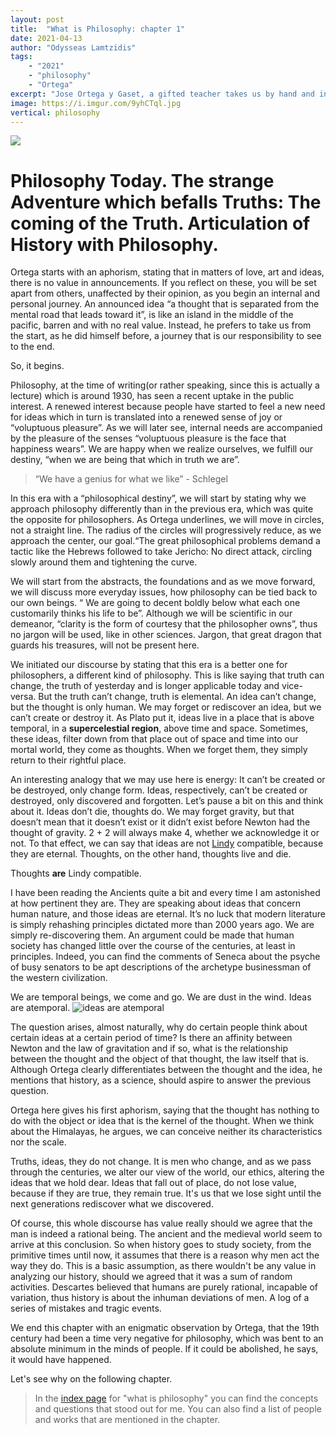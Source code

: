 ```yaml
---
layout: post
title:	"What is Philosophy: chapter 1"
date: 2021-04-13
author: "Odysseas Lamtzidis"
tags:
    - "2021"
    - "philosophy"
    - "Ortega"
excerpt: "Jose Ortega y Gaset, a gifted teacher takes us by hand and introduces us to the nature of philosophy. In the first chapter we talk about the road ahead, the journey."
image: https://i.imgur.com/9yhCTql.jpg
vertical: philosophy
---
```


![](https://i.imgur.com/9yhCTql.jpg)

# Philosophy Today. The strange Adventure which befalls Truths: The coming of the Truth. Articulation of History with Philosophy.

Ortega starts with an aphorism, stating that in matters of love, art and ideas, there is no value in announcements. If you reflect on these, you will be set apart from others, unaffected by their opinion, as you begin an internal and personal journey. An announced idea “a thought that is separated from the mental road that leads toward it”, is like an island in the middle of the pacific, barren and with no real value. Instead, he prefers to take us from the start, as he did himself before, a journey that is our responsibility to see to the end. 

So, it begins.

Philosophy, at the time of writing(or rather speaking, since this is actually a lecture) which is around 1930, has seen a recent uptake in the public interest. A renewed interest because people have started to feel a new need for ideas which in turn is translated into a renewed sense of joy or “voluptuous pleasure”. As we will later see, internal needs are accompanied by the pleasure of the senses “voluptuous pleasure is the face that happiness wears”. We are happy when we realize ourselves, we fulfill our destiny, “when we are being that which in truth we are”.

> “We have a genius for what we like” - Schlegel

In this era with a “philosophical destiny”, we will start by stating why we approach philosophy differently than in the previous era, which was quite the opposite for philosophers.  As Ortega underlines, we will move in circles, not a straight line. The radius of the circles will progressively reduce, as we approach the center, our goal.“The great philosophical problems demand a tactic like the Hebrews followed to take Jericho: No direct attack, circling slowly around them and tightening the curve.

We will start from the abstracts, the foundations and as we move forward, we will discuss more everyday issues, how philosophy can be tied back to our own beings. “ We are going to decent boldly below what each one customarily thinks his life to be”. Although we will be scientific in our demeanor, “clarity is the form of courtesy that the philosopher owns”, thus no jargon will be used, like in other sciences. Jargon, that great dragon that guards his treasures, will not be present here.

We initiated our discourse by stating that this era is a better one for philosophers, a different kind of philosophy. This is like saying that truth can change, the truth of yesterday and is longer applicable today and vice-versa. But the truth can’t change, truth is elemental. An idea can’t change, but the thought is only human. We may forget or rediscover an idea, but we can’t create or destroy it. As Plato put it, ideas live in a place that is above temporal, in a **supercelestial region**, above time and space. Sometimes, these ideas, filter down from that place out of space and time into our mortal world, they come as thoughts. When we forget them, they simply return to their rightful place.

An interesting analogy that we may use here is energy: It can’t be created or be destroyed, only change form. Ideas, respectively,  can’t be created or destroyed, only discovered and forgotten. Let’s pause a bit on this and think about it. Ideas don’t die, thoughts do. We may forget gravity, but that doesn’t mean that it doesn’t exist or it didn’t exist before Newton had the thought of gravity. 2 + 2 will always make 4, whether we acknowledge it or not. To that effect, we can say that ideas are not [Lindy](https://en.wikipedia.org/wiki/Lindy_effect) compatible, because they are eternal. Thoughts, on the other hand, thoughts live and die. 

Thoughts **are** Lindy compatible.

I have been reading the Ancients quite a bit and every time I am astonished at how pertinent they are. They are speaking about ideas that concern human nature, and those ideas are eternal. It’s no luck that modern literature is simply rehashing principles dictated more than 2000 years ago. We are simply re-discovering them. An argument could be made that human society has changed little over the course of the centuries, at least in principles. Indeed, you can find the comments of Seneca about the psyche of busy senators to be apt descriptions of the archetype businessman of the western civilization. 

We are temporal beings, we come and go. We are dust in the wind. Ideas are atemporal.
![ideas are atemporal](https://i.imgur.com/4mdmZlo.png)


The question arises, almost naturally, why do certain people think about certain ideas at a certain period of time? Is there an affinity between Newton and the law of gravitation and if so, what is the relationship between the thought and the object of that thought, the law itself that is. Although Ortega clearly differentiates between the thought and the idea, he mentions that history, as a science, should aspire to answer the previous question.

Ortega here gives his first aphorism, saying that the thought has nothing to do with the object or idea that is the kernel of the thought. When we think about the Himalayas, he argues, we can conceive neither its characteristics nor the scale. 

Truths, ideas, they do not change. It is men who change, and as we pass through the centuries, we alter our view of the world, our ethics, altering the ideas that we hold dear. Ideas that fall out of place, do not lose value, because if they are true, they remain true. It's us that we lose sight until the next generations rediscover what we discovered. 

Of course, this whole discourse has value really should we agree that the man is indeed a rational being. The ancient and the medieval world seem to arrive at this conclusion. So when history goes to study society, from the primitive times until now, it assumes that there is a reason why men act the way they do. This is a basic assumption, as there wouldn't be any value in analyzing our history, should we agreed that it was a sum of random activities.  Descartes believed that humans are purely rational, incapable of variation, thus history is about the inhuman deviations of men. A log of a series of mistakes and tragic events.

We end this chapter with an enigmatic observation by Ortega, that the 19th century had been a time very negative for philosophy, which was bent to an absolute minimum in the minds of people. If it could be abolished, he says, it would have happened.

Let's see why on the following chapter.

> In the [index page](/blog/what-is-philosophy-index) for "what is philosophy" you can find the concepts and questions that stood out for me. You can also find a list of people and works that are mentioned in the chapter. 